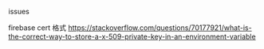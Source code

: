 issues

firebase cert 格式
https://stackoverflow.com/questions/70177921/what-is-the-correct-way-to-store-a-x-509-private-key-in-an-environment-variable

